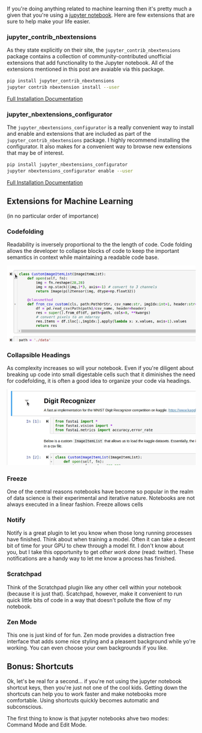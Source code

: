 If you're doing anything related to machine learning then it's pretty much a given that you're using a [jupyter notebook](). Here are few extensions that are sure to help make your life easier.  

### jupyter_contrib_nbextensions

As they state explicitly on their site, the `jupyter_contrib_nbextensions` package contains a collection of community-contributed unofficial extensions that add functionality to the Jupyter notebook. All of the extensions mentioned in this post are avaiable via this package. 

```bash
pip install jupyter_contrib_nbextensions
jupyter contrib nbextension install --user
```

[Full Installation Documentation](https://jupyter-contrib-nbextensions.readthedocs.io/en/latest/install.html)

### jupyter_nbextensions_configurator

The `jupyter_nbextensions_configurator` is a really convenient way to install and enable and extensions that are included as part of the `jupyter_contrib_nbextensions` package. I highly recommend installing the configurator. It also makes for a convenient way to browse new extensions that may be of interest.

```bash
pip install jupyter_nbextensions_configurator
jupyter nbextensions_configurator enable --user
```

[Full Installation Documentation](https://github.com/Jupyter-contrib/jupyter_nbextensions_configurator)

Extensions for Machine Learning
-------------------------------

(in no particular order of importance) 

### Codefolding 

Readability is inversely proportional to the the length of code. Code folding allows the developer to collapse blocks of code to keep the important semantics in context while maintaining a readable code base.  

![](/assets/images/blog/code-folding.gif)

### Collapsible Headings

As complexity increases so will your notebook. Even if you're diligent about breaking up code into small digestable cells such that it diminishes the need for codefolding, it is often a good idea to organize your code via headings. 

![](/assets/images/blog/collapsible-headings.gif)

### Freeze

One of the central reasons notebooks have become so popular in the realm of data science is their experimental and iterative nature. Notebooks are not always executed in a linear fashion. Freeze allows cells  

### Notify

Notify is a great plugin to let you know when those long running processes have finished. Think about when training a model. Often it can take a decent bit of time for your GPU to chew through a model fit. I don't know about you, but I take this opportunity to get *other work done* (read: twitter). These notifications are a handy way to let me know a process has finished. 

### Scratchpad

Think of the Scratchpad plugin like any other cell within your notebook (because it is just that). Scatchpad, however, make it convenient to run quick little bits of code in a way that doesn't pollute the flow of my notebook. 

### Zen Mode

This one is just kind of for fun. Zen mode provides a distraction free interface that adds some nice styling and a pleasent background while yo're working. You can even choose your own backgrounds if you like. 

Bonus: Shortcuts
----------------

Ok, let's be real for a second... if you're not using the jupyter notebook shortcut keys, then you're just not one of the cool kids. Getting down the shortcuts can help you to work faster and make notebooks more comfortable. Using shortcuts quickly becomes automatic and subconscious. 

The first thing to know is that jupyter notebooks ahve two modes: Command Mode and Edit Mode.
